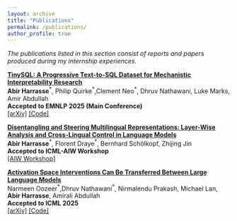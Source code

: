 ```yaml
---
layout: archive
title: "Publications"
permalink: /publications/
author_profile: true
---
```


*The publications listed in this section consist of reports and papers produced during my internship experiences.*

**[TinySQL: A Progressive Text-to-SQL Dataset for Mechanistic Interpretability Research](https://arxiv.org/abs/2503.12730)**\
 **Abir Harrasse**<sup>\*</sup>, Philip Quirke<sup>\*</sup>,Clement Neo<sup>\*</sup>, Dhruv Nathawani, Luke Marks, Amir Abdullah\
**Accepted to EMNLP 2025 (Main Conference)**\
[[arXiv]](https://arxiv.org/abs/2503.12730) [[Code]](https://arxiv.org/abs/2503.12730)

**[Disentangling and Steering Multilingual Representations: Layer-Wise Analysis and Cross-Lingual Control in Language Models
](https://drive.google.com/file/d/1GZeWBQlJYpQvmbmxad-RrQT0Ur8ccFKt/view?usp=sharing)**\
 **Abir Harrasse**<sup>\*</sup>, Florent Draye<sup>\*</sup>, Bernhard Schölkopf, Zhijing Jin\
**Accepted to ICML-AIW  Workshop**\
[[AIW Workshop]](https://drive.google.com/file/d/1GZeWBQlJYpQvmbmxad-RrQT0Ur8ccFKt/view?usp=sharing)

**[Activation Space Interventions Can Be Transferred Between Large Language Models](https://arxiv.org/abs/2503.04429)**\
Narmeen Oozeer<sup>\*</sup>,Dhruv Nathawani<sup>\*</sup>,  Nirmalendu Prakash, Michael Lan, **Abir Harrasse**, Amirali Abdullah\
**Accepted to ICML 2025**\
[[arXiv]](https://arxiv.org/abs/2503.04429) [[Code]](https://github.com/withmartian/Closing-Backdoors-Via-Representation-Transfer)



